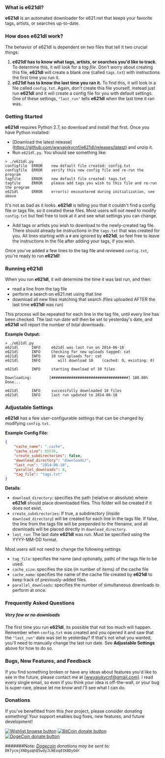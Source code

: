 ### What is **e621dl**?
**e621dl** is an automated downloader for e621.net that keeps your favorite tags, artists, or searches up-to-date.

### How does **e621dl** work?
The behavior of e621dl is dependent on two files that tell it two crucial things:

1. ***e621dl*** **has to know what tags, artists, or searches you'd like to track.**  To determine this, it will look for a *tag file*.  Don't worry about creating this file, **e621dl** will create a blank one (called `tags.txt`) with instructions the first time you run it.
2. ***e621dl*** **has to know the last time you ran it.**  To find this, it will look in a file called `config.txt`.  Again, don't create this file yourself, instead just run **e621dl** and it will create a config file for you with default settings.  One of these settings, `"last_run"` tells **e621dl** when the last time it ran was. 

### Getting Started
**e621dl** requires Python 2.7, so download and install that first.  Once you have Python installed:

- [Download the latest release] (https://github.com/wwyaiykycnf/e621dl/releases/latest) and unzip it.
- Run `e621dl.py`.  You should see something like:
```
> ./e621dl.py
configfile  ERROR    new default file created: config.txt
configfile  ERROR    verify this new config file and re-run the program
tagfile     ERROR    new default file created: tags.txt
tagfile     ERROR    please add tags you wish to this file and re-run the program
e621dl      ERROR    error(s) encountered during initialization, see above
```
It's not as bad as it looks.  **e621dl** is telling you that it couldn't find a config file or tags file, so it created these files.  Most users will not need to modify `config.txt` but feel free to look at it and see what settings you can change. 

- Add tags or artists you wish to download to the newly-created tag file.  There should already be instructions in the `tags.txt` that was created for you.  All lines starting with a `#` are ignored by **e621dl**, so feel free to leave the instructions in the file after adding your tags, if you wish. 

Once you've added a few lines to the tag file and reviewed `config.txt`, you're ready to run **e621dl**!


### Running **e621dl**
When you run **e621dl**, it will determine the time it was last run, and then:
- read a line from the tag file
- perform a search on e621.net using that line
- download all new files matching that search (files uploaded AFTER the last time **e621dl** was run)

This process will be repeated for each line in the tag file, until every line has been checked.  The last run date will then be set to yesterday's date, and **e621dl** will report the number of total downloads. 

**Example Output:**
```
> ./e621dl.py
e621dl      INFO     e621dl was last run on 2014-06-18
e621dl      INFO     Checking for new uploads tagged: cat
e621dl      INFO     10 new uploads for: cat
e621dl      INFO     	will download 10	(cached: 0, existing: 0)

e621dl      INFO     starting download of 10 files

Downloading:        [###################################] 100.00% Done...

e621dl      INFO     successfully downloaded 10 files
e621dl      INFO     last run updated to 2014-06-18
```

### Adjustable Settings
**e621dl** has a few user-configurable settings that can be changed by modifying `config.txt`.

**Example Config File:**
```JSON
{
    "cache_name": ".cache", 
    "cache_size": 65536, 
    "create_subdirectories": false, 
    "download_directory": "downloads/", 
    "last_run": "2014-06-18", 
    "parallel_downloads": 8, 
    "tag_file": "tags.txt"
}
```
**Details**:
* `download_directory`: specifies the path (relative or absolute) where **e621dl** should place downloaded files.  This folder will be created if it does not exist. 
* `create_subdirectories`: If true, a subdirectory (inside `download_directory`) will be created for each line in the tags file.  If false, the line from the tags file will be prepended to the filename, and all downloads will be placed directly in `download_directory`.
* `last_run`: The last date **e621dl** was run.  Must be specified using the YYYY-MM-DD format. 

Most users will not need to change the following settings
* `tag_file`: specifies the name (and optionally, path) of the tags file to be used. 
* `cache_size`: specifies the size (in number of items) of the cache file
* `cache_name`: specifies the name of the cache file created by **e621dl** to keep track of previously-added files.
* `parallel_downloads`: specifies the number of simultaneous downloads to perform at once. 

### Frequently Asked Questions

##### Very few or no downloads
The first time you run **e621dl**, its possible that not too much will happen.  Remember when `config.txt` was created and you opened it and saw that the `"last_run"` date was set to yesterday?  If that's not what you wanted, you'll need to manually change the last run date.  See **Adjustable Settings** above for how to do so. 

### Bugs, New Features, and Feedback
If you find something broken or have any ideas about features you'd like to see in the future, please contact me at [wwyaiykycnf@gmail.com].  I read every single email, so even if you think your idea is off-the-wall, or your bug is super-rare, please let me know and I'll see what I can do. 

### Donations
If you've benefitted from this *free* project, please consider donating something!  Your support enables bug fixes, new features, and future development!  

[![Wishlist browse button](http://img.shields.io/amazon/wishlist.png?color=blue)](http://amzn.com/w/20RZIUHXLO6R4 "Support me by buying something for me on Amazon")
[![BitCoin donate button](http://img.shields.io/bitcoin/donate.png?color=brightgreen)](https://coinbase.com/checkouts/1FZR3iP9zHRqQZeG8zg8Tmx471jP1c8eYe "Make a donation to this project using BitCoin")
[![DogeCoin donate button](http://img.shields.io/dogecoin/donate.png?color=yellow)](README.md#note-dogecoin-donations-may-be-sent-to-dkfycmjxndgaqhq5wdyjlneoqd3xbdygdr "Many donate.  So Project.  Wow.  Very DogeCoin.")

#######Note: *[Dogecoin](http://dogecoin.com) donations may be sent to:* `DKfycmjXNDgaqhQ5wdyJLNEoqd3XBDyGdr`


